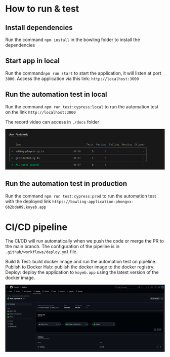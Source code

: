 # How to run & test

## Install dependencies
Run the command ```npm install``` in the bowling folder to install the dependencies

## Start app in local
Run the command```npm run start``` to start the application, it will listen at port `3000`. Access
the application via this link: ```http://localhost:3000```

## Run the automation test in local
Run the command ```npm run test:cypress:local``` to run the automation test on the link ```http://localhost:3000```

The record video can access in `./docs` folder

![test-results](./docs/test-results.png)

## Run the automation test in production
Run the command ```npm run test:cypress:prod``` to run the automation test with the deployed link `https://bowling-application-phongvx-6b2bde09.koyeb.app`

# CI/CD pipeline
The CI/CD will run automatically when we push the code or merge the PR to the main branch. The configuration of the pipeline is in ```.github/workflows/deploy.yml``` file.

Build & Test: build docker image and run the automation test on pipeline.
Publish to Docker Hub: publish the docker image to the docker registry.
Deploy: deploy the application to ```koyeb.app``` using the latest version of the docker image.

![ci-cd-results](./docs/ci-cd-pipeline-results.png)


